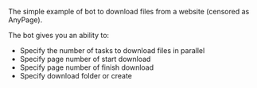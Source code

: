 The simple example of bot to download files from a website (censored as AnyPage).

The bot gives you an ability to: 
  - Specify the number of tasks to download files in parallel
  - Specify page number of start download
  - Specify page number of finish download
  - Specify download folder or create
